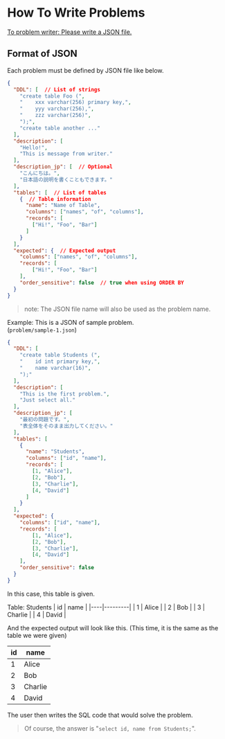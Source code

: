 # How To Write Problems

<u>To problem writer: Please write a JSON file.</u>  

## Format of JSON

Each problem must be defined by JSON file like below.

```json
{
  "DDL": [  // List of strings
    "create table Foo (",
    "    xxx varchar(256) primary key,",
    "    yyy varchar(256),",
    "    zzz varchar(256)",
    ");",
    "create table another ..."
  ],
  "description": [
    "Hello!",
    "This is message from writer."
  ],
  "description_jp": [  // Optional
    "こんにちは。",
    "日本語の説明を書くこともできます。"
  ],
  "tables": [  // List of tables
    {  // Table information
      "name": "Name of Table",
      "columns": ["names", "of", "columns"],
      "records": [
        ["Hi!", "Foo", "Bar"]
      ]
    }
  ],
  "expected": {  // Expected output
    "columns": ["names", "of", "columns"],
    "records": [
        ["Hi!", "Foo", "Bar"]
    ],
    "order_sensitive": false  // true when using ORDER BY
  }
}
```

> note: The JSON file name will also be used as the problem name.

Example: This is a JSON of sample problem.  
(`problem/sample-1.json`)

```json
{
  "DDL": [
    "create table Students (",
    "    id int primary key,",
    "    name varchar(16)",
    ");"
  ],
  "description": [
    "This is the first problem.",
    "Just select all."
  ],
  "description_jp": [
    "最初の問題です。",
    "表全体をそのまま出力してください。"
  ],
  "tables": [
    {
      "name": "Students",
      "columns": ["id", "name"],
      "records": [
        [1, "Alice"],
        [2, "Bob"],
        [3, "Charlie"],
        [4, "David"]
      ]
    }
  ],
  "expected": {
    "columns": ["id", "name"],
    "records": [
        [1, "Alice"],
        [2, "Bob"],
        [3, "Charlie"],
        [4, "David"]
    ],
    "order_sensitive": false
  }
}
```

In this case, this table is given.

Table: Students
| id | name    |
|----|---------|
| 1  | Alice   |
| 2  | Bob     |
| 3  | Charlie |
| 4  | David   |

And the expected output will look like this. 
(This time, it is the same as the table we were given)

| id | name    |
|----|---------|
| 1  | Alice   |
| 2  | Bob     |
| 3  | Charlie |
| 4  | David   |

The user then writes the SQL code that would solve the problem.  
> Of course, the answer is  "`select id, name from Students;`".
